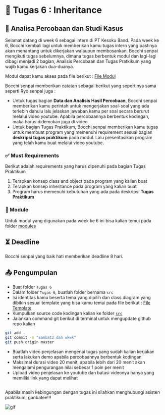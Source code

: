# 📝 Tugas 6 : Inheritance

## 💼 Analisa Percobaan dan Studi Kasus

Selamat datang di week 6 sebagai intern di PT Kesoku Band. Pada week ke 6, Bocchi kembali lagi untuk memberikan kamu tugas intern yang pastinya akan menantang untuk dikerjakan walaupun membosankan. Bocchi senpai mengikuti tugas sebelumnya, dimana tugas berbentuk modul dan lagi-lagi dibagi menjadi 2 bagian, Analisis Percobaan dan Tugas Pratkikum yang wajib kamu kerjakan dua-duanya. 

Modul dapat kamu akses pada file berikut : [File Modul](./modules/Modul%203%20Bab%206%20Inheritance.pdf)

Bocchi senpai memberikan catatan sebagai berikut yang sepertinya sama seperti Ryo senpai juga :

- Untuk tugas bagian **Data dan Analisis Hasil Percobaan**, Bocchi senpai memberikan kamu perintah untuk mengerjakan soal-soal yang ada terlebih dahulu lalu jelaskan jawaban kamu per soal secara berurut melalui video youtube. Apabila percobaannya berbentuk kodingan, maka harus didemokan juga di video 
- Untuk bagian Tugas Praktikum, Bocchi senpai memberikan kamu tugas untuk membuat program yang memenuhi requirement sesuai bagian **deskripsi tugas praktikum** pada modul. Lalu presentasikan program yang telah kamu buat melalui video youtube.

### ✅ Must Requirements
Berikut adalah requirements yang harus dipenuhi pada bagian Tugas Praktikum

1. Terapkan konsep class and object pada program yang kalian buat
2. Terapkan konsep inheritance pada program yang kalian buat
3. Program harus memenuhi kebutuhan yang ada pada deskripsi **Tugas Praktikum**

### 📕 Module
Untuk modul yang digunakan pada week ke 6 ini bisa kalian temui pada folder [modules](./modules/)

## ⏳ Deadline

Bocchi senpai yang baik hati memberikan deadline 8 hari.

## 📤 Pengumpulan

- Buat folder ```Tugas 6```
- Dalam folder ```Tugas 6```, buatlah folder bernama ```src```
- Isi identitas kamu beserta tema yang dipilih dan class diagram yang dibikin sesuai template yang bisa kamu temui pada file berikut : [File Template](./src/README.md)
- Kumpulkan source code kodingan kalian ke folder [```src```](./src/)
- Jalankan command git berikut di terminal untuk mengupdate github repo kalian
```zsh
git add . 
git commit -m "sambat2 dah wkwk"
git push origin master
```
- Buatlah video penjelasan mengenai tugas yang sudah kalian kerjakan serta lakukan demo apabila percobaannya berbentuk kodingan
- Maksimal durasi video 20 menit, apabila lebih dari 20 menit akan mengalami pengurangan nilai sebesar 1 poin per menit
- Upload video penjelasan ke youtube dan batasi videonya hanya yang memiliki link yang dapat melihat

##
Apabila masih kebingungan dengan tugas ini silahkan menghubungi asisten praktikum, ganbatee!!!

![gif](https://media1.tenor.com/m/3L3IbgFoAzMAAAAd/poniedzia%C5%82ek-znowu-poniedzia%C5%82ek.gif)
